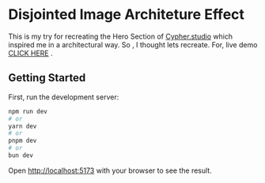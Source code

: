 # Disjointed Image Architeture Effect

This is my try for recreating the Hero Section of [Cypher.studio](https://www.cyphr.studio/) which inspired me in a architectural way. So , I thought lets recreate. For, live demo [CLICK HERE](https://disjointed-image-effect.netlify.app/) .

## Getting Started

First, run the development server:

```bash
npm run dev
# or
yarn dev
# or
pnpm dev
# or
bun dev
```

Open [http://localhost:5173](http://localhost:5173) with your browser to see the result.
